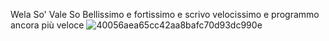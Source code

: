 Wela So' Vale So Bellissimo e fortissimo e scrivo velocissimo e programmo ancora più veloce
![40056aea65cc42aa8bafc70d93dc990e](https://github.com/user-attachments/assets/4392b2a6-d01d-4ddb-9790-bcbc6338f273)
